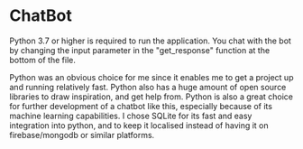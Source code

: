 # ChatBot
Python 3.7 or higher is required to run the application.
You chat with the bot by changing the input parameter in the "get_response" function at the bottom of the file.

Python was an obvious choice for me since it enables me to get a project up and running relatively fast. 
Python also has a huge amount of open source libraries to draw inspiration, and get help from.
Python is also a great choice for further development of a chatbot like this, especially because of its machine learning capabilities.
I chose SQLite for its fast and easy integration into python, and to keep it localised instead of having it on firebase/mongodb or similar platforms.
